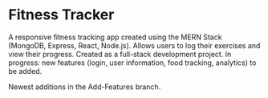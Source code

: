 # Fitness Tracker
A responsive fitness tracking app created using the MERN Stack (MongoDB, Express, React, Node.js). Allows users to log their exercises and view their progress. Created as a full-stack development project. In progress: new features (login, user information, food tracking, analytics) to be added. 

Newest additions in the Add-Features branch.
